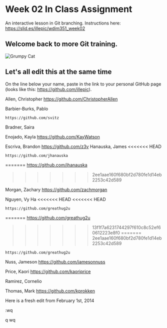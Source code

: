 # Week 02 In Class Assignment

An interactive lesson in Git branching. Instructions here: https://slid.es/illepic/wdim351_week02

## Welcome back to more Git training.

![Grumpy Cat](https://dl.dropbox.com/u/115284/wdim351/week02/tard.jpg "Tard")

## Let's all edit this at the same time

On the line below your name, paste in the link to your personal GitHub page (looks like this: https://github.com/illepic).

Allen, Christopher
https://github.com/ChristopherAllen


Barbier-Burks, Pablo

	https://github.com/svitz
	
Bradner, Saira

Enojado, Kayla
https://github.com/KayWatson

Escriva, Brandon 
             https://github.com/z3v
Hanauska, James
<<<<<<< HEAD

	https://github.com/jhanauska
=======
https://github.com/jhanauska
>>>>>>> 2ee1aae160f680bf2d780fe1d14eb2253c42d589

Morgan, Zachary
https://github.com/zachmorgan

Nguyen, Vy Ha
<<<<<<< HEAD
<<<<<<< HEAD

	https://github.com/greathug2u
=======
https://github.com/greathug2u
>>>>>>> 13f1f7a6231744297f610c8c52ef60612223e8f0
=======
>>>>>>> 2ee1aae160f680bf2d780fe1d14eb2253c42d589

	https://github.com/greathug2u


Nuss, Jameson
https://github.com/jamesonnuss

Price, Kaori
https://github.com/kaoriprice

Ramirez, Cornelio

Thomas, Mark
https://github.com/kprokken

Here is a fresh edit from February 1st, 2014

:wq

q
wq




